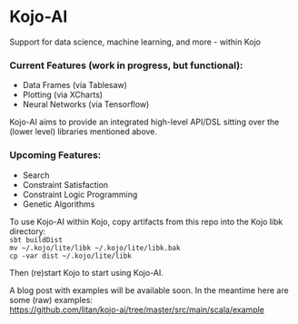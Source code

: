 # Kojo-AI
Support for data science, machine learning, and more - within Kojo

### Current Features (work in progress, but functional):
* Data Frames (via Tablesaw)
* Plotting (via XCharts)
* Neural Networks (via Tensorflow)

Kojo-AI aims to provide an integrated high-level API/DSL sitting over the (lower level) libraries mentioned above.

### Upcoming Features:
* Search
* Constraint Satisfaction
* Constraint Logic Programming
* Genetic Algorithms

To use Kojo-AI within Kojo, copy artifacts from this repo into the Kojo libk directory:  
`sbt buildDist`  
`mv ~/.kojo/lite/libk ~/.kojo/lite/libk.bak`  
`cp -var dist ~/.kojo/lite/libk`

Then (re)start Kojo to start using Kojo-AI.

A blog post with examples will be available soon. In the meantime here are some (raw) examples:  
https://github.com/litan/kojo-ai/tree/master/src/main/scala/example

